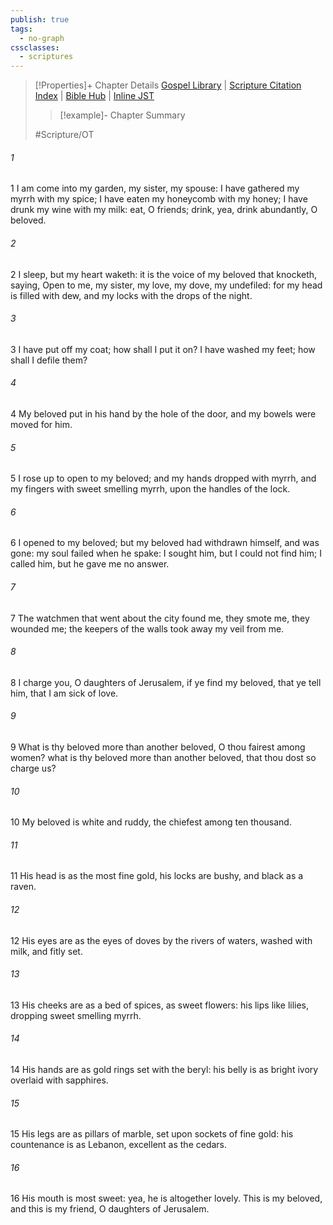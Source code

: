 ```yaml
---
publish: true
tags:
  - no-graph
cssclasses:
  - scriptures
---
```

>[!Properties]+ Chapter Details
>[Gospel Library](https://churchofjesuschrist.org/study/scriptures/ot/song/5?lang=eng)    |    [Scripture Citation Index](https://scriptures.byu.edu/#07a05::c07a05)    |    [Bible Hub](https://biblehub.com/song_of_solomon/5.htm)    |    [Inline JST](https://scripturetoolbox.com/html/ic/Song_of_Solomon/5.html)
>>[!example]- Chapter Summary
>> 
> 
>
>#Scripture/OT
###### 1
1 I am come into my garden, my sister, my spouse: I have gathered my myrrh with my spice; I have eaten my honeycomb with my honey; I have drunk my wine with my milk: eat, O friends; drink, yea, drink abundantly, O beloved.
###### 2
2 I sleep, but my heart waketh: it is the voice of my beloved that knocketh, saying, Open to me, my sister, my love, my dove, my undefiled: for my head is filled with dew, and my locks with the drops of the night.
###### 3
3 I have put off my coat; how shall I put it on? I have washed my feet; how shall I defile them?
###### 4
4 My beloved put in his hand by the hole of the door, and my bowels were moved for him.
###### 5
5 I rose up to open to my beloved; and my hands dropped with myrrh, and my fingers with sweet smelling myrrh, upon the handles of the lock.
###### 6
6 I opened to my beloved; but my beloved had withdrawn himself, and was gone: my soul failed when he spake: I sought him, but I could not find him; I called him, but he gave me no answer.
###### 7
7 The watchmen that went about the city found me, they smote me, they wounded me; the keepers of the walls took away my veil from me.
###### 8
8 I charge you, O daughters of Jerusalem, if ye find my beloved, that ye tell him, that I am sick of love.
###### 9
9 What is thy beloved more than another beloved, O thou fairest among women? what is thy beloved more than another beloved, that thou dost so charge us?
###### 10
10 My beloved is white and ruddy, the chiefest among ten thousand.
###### 11
11 His head is as the most fine gold, his locks are bushy, and black as a raven.
###### 12
12 His eyes are as the eyes of doves by the rivers of waters, washed with milk, and fitly set.
###### 13
13 His cheeks are as a bed of spices, as sweet flowers: his lips like lilies, dropping sweet smelling myrrh.
###### 14
14 His hands are as gold rings set with the beryl: his belly is as bright ivory overlaid with sapphires.
###### 15
15 His legs are as pillars of marble, set upon sockets of fine gold: his countenance is as Lebanon, excellent as the cedars.
###### 16
16 His mouth is most sweet: yea, he is altogether lovely. This is my beloved, and this is my friend, O daughters of Jerusalem.
